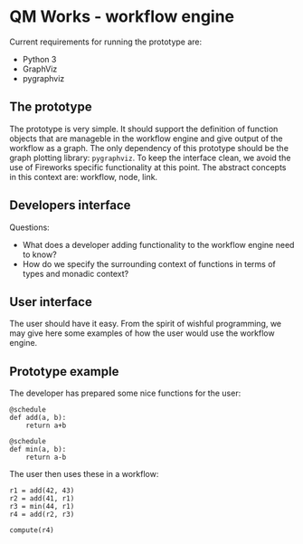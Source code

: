 # QM Works - workflow engine

Current requirements for running the prototype are:
*   Python 3
*   GraphViz
*   pygraphviz

## The prototype
The prototype is very simple. It should support the definition of function
objects that are manageble in the workflow engine and give output of the
workflow as a graph. The only dependency of this prototype should be the
graph plotting library: `pygraphviz`. To keep the interface clean, we avoid the
use of Fireworks specific functionality at this point. The abstract concepts
in this context are: workflow, node, link.

## Developers interface

Questions:
*   What does a developer adding functionality to the workflow engine need to 
    know?
*   How do we specify the surrounding context of functions in terms of types 
    and monadic context?

## User interface

The user should have it easy. From the spirit of wishful programming, we may 
give here some examples of how the user would use the workflow engine.

## Prototype example

The developer has prepared some nice functions for the user:

    @schedule
    def add(a, b):
        return a+b

    @schedule
    def min(a, b):
        return a-b

The user then uses these in a workflow:

    r1 = add(42, 43)
    r2 = add(41, r1)
    r3 = min(44, r1)
    r4 = add(r2, r3)

    compute(r4)

